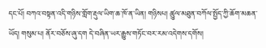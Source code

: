 དང་པོ།  བཀའ་བསྟན་འདི་གཉིས་གློག་རྡུལ་ཡིག་ཆ་ཁོ་ན་ཡིན།
གཉིསཔ། ཚུུལ་མཐུན་བཀོལ་སྤྱོད་ཀྱི་ཆོག་མཆན་ཡོད།
གསུམ་པ། ནོར་བཅོས་ཞུ་དག དེ་བཞིན་ཡར་རྒྱུས་གཏོང་བར་རམ་འདེགས་དགོས།
